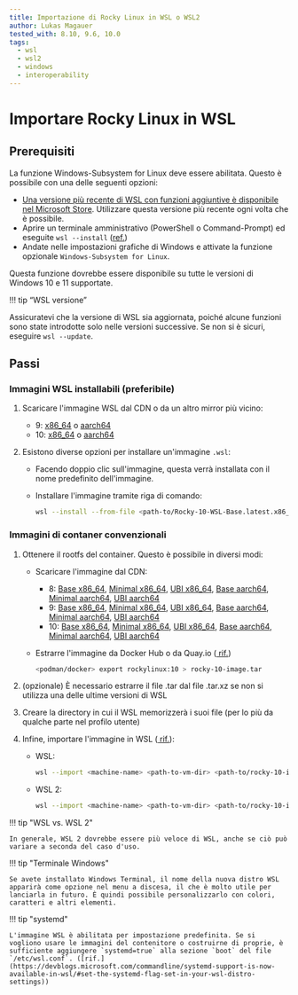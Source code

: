 ```yaml
---
title: Importazione di Rocky Linux in WSL o WSL2
author: Lukas Magauer
tested_with: 8.10, 9.6, 10.0
tags:
  - wsl
  - wsl2
  - windows
  - interoperability
---
```


# Importare Rocky Linux in WSL

## Prerequisiti

La funzione Windows-Subsystem for Linux deve essere abilitata. Questo è possibile con una delle seguenti opzioni:

- [Una versione più recente di WSL con funzioni aggiuntive è disponibile nel Microsoft Store](https://apps.microsoft.com/store/detail/windows-subsystem-for-linux/9P9TQF7MRM4R). Utilizzare questa versione più recente ogni volta che è possibile.
- Aprire un terminale amministrativo (PowerShell o Command-Prompt) ed eseguite `wsl --install` ([ref.](https://docs.microsoft.com/en-us/windows/wsl/install))
- Andate nelle impostazioni grafiche di Windows e attivate la funzione opzionale `Windows-Subsystem for Linux`.

Questa funzione dovrebbe essere disponibile su tutte le versioni di Windows 10 e 11 supportate.

!!! tip “WSL versione”

   Assicuratevi che la versione di WSL sia aggiornata, poiché alcune funzioni sono state introdotte solo nelle versioni successive. Se non si è sicuri, eseguire `wsl --update`.

## Passi

### Immagini WSL installabili (preferibile)

1. Scaricare l'immagine WSL dal CDN o da un altro mirror più vicino:

    - 9: [x86_64](https://dl.rockylinux.org/pub/rocky/9/images/x86_64/Rocky-9-WSL-Base.latest.x86_64.wsl) o [aarch64](https://dl.rockylinux.org/pub/rocky/9/images/aarch64/Rocky-9-WSL-Base.latest.aarch64.wsl)
    - 10: [x86_64](https://dl.rockylinux.org/pub/rocky/10/images/x86_64/Rocky-10-WSL-Base.latest.x86_64.wsl) o [aarch64](https://dl.rockylinux.org/pub/rocky/10/images/aarch64/Rocky-10-WSL-Base.latest.aarch64.wsl)

2. Esistono diverse opzioni per installare un'immagine `.wsl`:

    - Facendo doppio clic sull'immagine, questa verrà installata con il nome predefinito dell'immagine.
    - Installare l'immagine tramite riga di comando:

        ```sh
        wsl --install --from-file <path-to/Rocky-10-WSL-Base.latest.x86_64.wsl> <machine-name>
        ```

### Immagini di contaner convenzionali

1. Ottenere il rootfs del container. Questo è possibile in diversi modi:

    - Scaricare l'immagine dal CDN:
        - 8: [Base x86_64](https://dl.rockylinux.org/pub/rocky/8/images/x86_64/Rocky-8-Container-Base.latest.x86_64.tar.xz), [Minimal x86_64](https://dl.rockylinux.org/pub/rocky/8/images/x86_64/Rocky-8-Container-Minimal.latest.x86_64.tar.xz), [UBI x86_64](https://dl.rockylinux.org/pub/rocky/8/images/x86_64/Rocky-8-Container-UBI.latest.x86_64.tar.xz), [Base aarch64](https://dl.rockylinux.org/pub/rocky/8/images/aarch64/Rocky-8-Container-Base.latest.aarch64.tar.xz), [Minimal aarch64](https://dl.rockylinux.org/pub/rocky/8/images/aarch64/Rocky-8-Container-Minimal.latest.aarch64.tar.xz), [UBI aarch64](https://dl.rockylinux.org/pub/rocky/8/images/aarch64/Rocky-8-Container-UBI.latest.aarch64.tar.xz)
        - 9: [Base x86_64](https://dl.rockylinux.org/pub/rocky/9/images/x86_64/Rocky-9-Container-Base.latest.x86_64.tar.xz), [Minimal x86_64](https://dl.rockylinux.org/pub/rocky/9/images/x86_64/Rocky-9-Container-Minimal.latest.x86_64.tar.xz), [UBI x86_64](https://dl.rockylinux.org/pub/rocky/9/images/x86_64/Rocky-9-Container-UBI.latest.x86_64.tar.xz), [Base aarch64](https://dl.rockylinux.org/pub/rocky/9/images/aarch64/Rocky-9-Container-Base.latest.aarch64.tar.xz), [Minimal aarch64](https://dl.rockylinux.org/pub/rocky/9/images/aarch64/Rocky-9-Container-Minimal.latest.aarch64.tar.xz), [UBI aarch64](https://dl.rockylinux.org/pub/rocky/9/images/aarch64/Rocky-9-Container-UBI.latest.aarch64.tar.xz)
        - 10: [Base x86_64](https://dl.rockylinux.org/pub/rocky/10/images/x86_64/Rocky-10-Container-Base.latest.x86_64.tar.xz), [Minimal x86_64](https://dl.rockylinux.org/pub/rocky/10/images/x86_64/Rocky-10-Container-Minimal.latest.x86_64.tar.xz), [UBI x86_64](https://dl.rockylinux.org/pub/rocky/10/images/x86_64/Rocky-10-Container-UBI.latest.x86_64.tar.xz), [Base aarch64](https://dl.rockylinux.org/pub/rocky/10/images/aarch64/Rocky-10-Container-Base.latest.aarch64.tar.xz), [Minimal aarch64](https://dl.rockylinux.org/pub/rocky/10/images/aarch64/Rocky-10-Container-Minimal.latest.aarch64.tar.xz), [UBI aarch64](https://dl.rockylinux.org/pub/rocky/10/images/aarch64/Rocky-10-Container-UBI.latest.aarch64.tar.xz)
    - Estrarre l'immagine da Docker Hub o da Quay.io ([ rif.](https://docs.microsoft.com/en-us/windows/wsl/use-custom-distro#export-the-tar-from-a-container))

        ```sh
        <podman/docker> export rockylinux:10 > rocky-10-image.tar
        ```

2. (opzionale) È necessario estrarre il file .tar dal file .tar.xz se non si utilizza una delle ultime versioni di WSL
3. Creare la directory in cui il WSL memorizzerà i suoi file (per lo più da qualche parte nel profilo utente)
4. Infine, importare l'immagine in WSL ([ rif.](https://docs.microsoft.com/en-us/windows/wsl/use-custom-distro#import-the-tar-file-into-wsl)):

    - WSL:

        ```sh
        wsl --import <machine-name> <path-to-vm-dir> <path-to/rocky-10-image.tar.xz> --version 1
        ```

    - WSL 2:

        ```sh
        wsl --import <machine-name> <path-to-vm-dir> <path-to/rocky-10-image.tar.xz> --version 2
        ```

!!! tip "WSL vs. WSL 2"

    In generale, WSL 2 dovrebbe essere più veloce di WSL, anche se ciò può variare a seconda del caso d'uso.

!!! tip "Terminale Windows"

    Se avete installato Windows Terminal, il nome della nuova distro WSL apparirà come opzione nel menu a discesa, il che è molto utile per lanciarla in futuro. È quindi possibile personalizzarlo con colori, caratteri e altri elementi.

!!! tip "systemd"

    L'immagine WSL è abilitata per impostazione predefinita. Se si vogliono usare le immagini del contenitore o costruirne di proprie, è sufficiente aggiungere `systemd=true` alla sezione `boot` del file `/etc/wsl.conf`. ([rif.](https://devblogs.microsoft.com/commandline/systemd-support-is-now-available-in-wsl/#set-the-systemd-flag-set-in-your-wsl-distro-settings))
